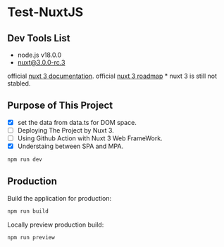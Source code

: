 # Test-NuxtJS

## Dev Tools List

- node.js v18.0.0
- nuxt@3.0.0-rc.3

official [nuxt 3 documentation](https://v3.nuxtjs.org).
official [nuxt 3 roadmap](https://v3.nuxtjs.org/community/roadmap) * nuxt 3 is still not stabled.

## Purpose of This Project

- [X] set the data from data.ts for DOM space.
- [ ] Deploying The Project by Nuxt 3. 
- [ ] Using Github Action with Nuxt 3 Web FrameWork.
- [X] Understaing between SPA and MPA. 

```bash
npm run dev
```

## Production

Build the application for production:

```bash
npm run build
```

Locally preview production build:

```bash
npm run preview
```